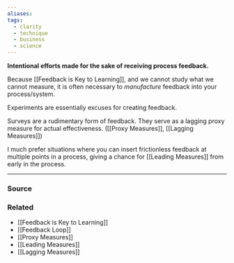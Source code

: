 ```yaml
---
aliases: 
tags:
  - clarity
  - technique
  - business
  - science
---
```

**Intentional efforts made for the sake of receiving process feedback.**

Because [[Feedback is Key to Learning]], and we cannot study what we cannot measure, it is often necessary to *manufacture* feedback into your process/system.

Experiments are essentially excuses for creating feedback. 

Surveys are a rudimentary form of feedback. They serve as a lagging proxy measure for actual effectiveness. ([[Proxy Measures]], [[Lagging Measures]])

I much prefer situations where you can insert frictionless feedback at multiple points in a process, giving a chance for [[Leading Measures]] from early in the process. 

---

### Source


### Related
- [[Feedback is Key to Learning]] 
- [[Feedback Loop]] 
- [[Proxy Measures]] 
- [[Leading Measures]] 
- [[Lagging Measures]]